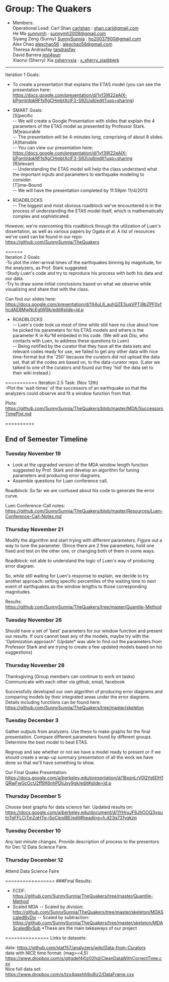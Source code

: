 Group: The Quakers
==========  
* Members:  
Operational Lead: Carl Shan  <a href = "https://github.com/carlshan">carlshan</a> : <shan.carl@gmail.com>  
He Ma <a href = "https://github.com/sunnymh">sunnymh</a> : <sunnymh2009@gmail.com>  
Siyang Zeng (Sunny)  <a href = "https://github.com/SunnySunnia">SunnySunnia</a> : <ho20037900@gmail.com>  
Alex Chao  <a href = "https://github.com/alexchao56">alexchao56</a> : <alexchao56@gmail.com>  
Theresa Andrasfay <a href ="https://github.com/tandrasfay">tandrasfay</a>   
David Barrera <a href = "https://github.com/jest4pun">jest4pun</a>   
Xiaorui (Sherry) Xia <a href = "https://github.com/xsherryxia">xsherryxia</a> : <x_sherry_xia@berk>  




---
Iteration 1 Goals:
- To create a presentation that explains the ETAS model (you can see the presentation here: https://docs.google.com/presentation/d/1yf3W22eAIX-bPgmVdqkRFfsfIgCHmbtXclF3-S92Us8/edit?usp=sharing)

* SMART Goals:  
[S]pecific  
-- We will create a Google Presentation with slides that explain the 4 parameters of the ETAS model as presented by Professor Stark.  
[M]easurable  
-- The presentation will be 4-minutes long, comprising of about 8 slides.  
[A]ttainable  
-- You can view our presentation here:   https://docs.google.com/presentation/d/1yf3W22eAIX-bPgmVdqkRFfsfIgCHmbtXclF3-S92Us8/edit?usp=sharing  
[R]elevant  
-- Understanding the ETAS model will help the class understand what the important inputs and parameters to earthquake modeling to consider.  
[T]ime-Bound  
-- We will have the presentation completed by 11:59pm 11/4/2013  

* ROADBLOCKS  
-- The biggest and most obvious roadblock we've encountered is in the process of understanding the ETAS model itself, which is mathematically complex and sophisticated.   

However, we're overcoming this roadblock through the utilization of Luen's dissertation, as well as various papers by Ogata et al. A list of resources we've used can be found in our repo: https://github.com/SunnySunnia/TheQuakers

======  
Iteration 2 Goals:  
-To plot the inter-arrival times of the earthquakes binning by magnitude, for the analyzers, as Prof. Stark suggested.  
-Study Luen's code and try to reproduce his process with both his data and our data.  
-Try to draw some initial conclusions based on what we observe while visualizing and share that with the class.  

Can find our slides here: <https://docs.google.com/presentation/d/1X4uL6_auhQZESuqVPTj9bZPF0vfhcdAE8MwNcEgtW9k/edit#slide=id.p>

* ROADBLOCKS  
-- Luen's code took us most of time while still have no clue about how he picked his parameters for his ETAS models and where is the parameter K in Ku^M embeded in his code. (We will ask Disi, who contacts with Luen, to address these questions to Luen)  
-- Being notified by the curator that they have all the data sets and relevant codes ready for use, we failed to get any other data with nice time-format but the '250' because the curators did not upload the data set, that all the codes are based on, to the data-curator repo. (Later we talked to one of the curators and found out they 'hid' the data set to their wiki instead.)  

===========
Iteration 2.5 Task:  (Nov 12th)  
-Plot the 'wait-times' of the successors of an earthquake so that the analyzers could observe and fit a window function from that.  

Plots: <https://github.com/SunnySunnia/TheQuakers/blob/master/MDA/SuccessorsTimePlot.md>  




==========
## End of Semester Timeline

### Tuesday November 19
- Look at the upgraded version of the MDA window length function suggested by Prof. Stark and develop an algorithm for tuning parameters and producing error diagrams.    
- Assemble questions for Luen conference call.   

Roadblock: So far we are confused about his code to generate the error curve.

Luen Conference-Call notes:  
<https://github.com/SunnySunnia/TheQuakers/blob/master/Resources/Luen-Conference-Call-Notes.md>


### Thursday November 21
Modify the algorithm and start trying with different parameters.
Figure out a way to tune the parameter. (Since there are 2 free parameters, hold one fixed and test on the other one, or changing both of them in some ways.

Roadblock: not able to understand the logic of Luen's way of producing error diagram.  

So, while still waiting for Luen's response to explain, we decide to try another approach: setting specific percentiles of the waiting time to next event of earthquakes as the window lengths to those corresponding magnitudes.  

Results:  
<https://github.com/SunnySunnia/TheQuakers/tree/master/Quantile-Method>  


### Tuesday November 26
Should have a set of 'best' parameters for our window function and present our results.
If ours cannot beat any of the models, maybe try with the 'Optimization approach"
(Update* was able to find out the parameters from Professor Stark and are trying to create a few updated models based on his suggestions)  


### Thursday November 28
Thanksgiving (Group members can continue to work on tasks)
Communicate with each other via github, email, facebook

Successfully developed our own algprithm of producing error diagrams and comparing models by their integrated areas under the error diagrams.  
Details including functions can be found here:  
<https://github.com/SunnySunnia/TheQuakers/tree/master/skeleton>

### Tuesday December 3
Gather outputs from analyzers. Use these to make graphs for the final presentation. Compare different parameters found by different groups. Determine the best model to beat ETAS.

Regroup and see whether or not we have a model ready to present or if we should create a wrap-up summary presentation of all the work we have done so that we'll have something to show. 

Our Final Quake Presentation: <https://docs.google.com/a/berkeley.edu/presentation/d/18xqnLrV0QYs6DH1QRwFwGcOcU2ff9X6nhPDliJxy9gk/edit#slide=id.p>

### Thursday December 5
Choose best graphs for data science fair. Updated results on: <https://docs.google.com/a/berkeley.edu/document/d/1YHruJF6JhOOQ3yputnTgFFLCiTmZqHTg-j5oCipsIBE/edit#heading=h.d23q731yqkzp>

### Tuesday December 10
Any last minute changes. Provide description of process to the presentors for Dec 12 Data Science Faire.

### Thursday December 12
Attend Data Science Faire 

=================
###Final Results: 
- ECDF: <https://github.com/SunnySunnia/TheQuakers/tree/master/Quantile-Method>
- Scaled MDA
-- Scaled by division: <http://github.com/SunnySunnia/TheQuakers/tree/master/skeleton/MDAScaledByDiv>
-- Scaled by subtraction: <https://github.com/SunnySunnia/TheQuakers/tree/master/skeleton/MDAScaledBySub>
*These are the main takeaways of our project


===============
Links to datasets:

data: <https://github.com/stat157/analyzers/wiki/Data-from-Curators>  
data with NICE time format: (mag>=4,5)  
<https://www.dropbox.com/s/gttgdef4j0z02hd/CleanDataWithCorrectTime.csv>  
Nice full data set: <https://www.dropbox.com/s/tzx4qqxhh9u9iz2/DataFrame.csv>


